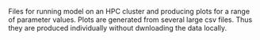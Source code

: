 Files for running model on an HPC cluster and producing plots for a range of parameter values. Plots are generated from several large csv files. 
Thus they are produced individually without dwnloading the data locally.

